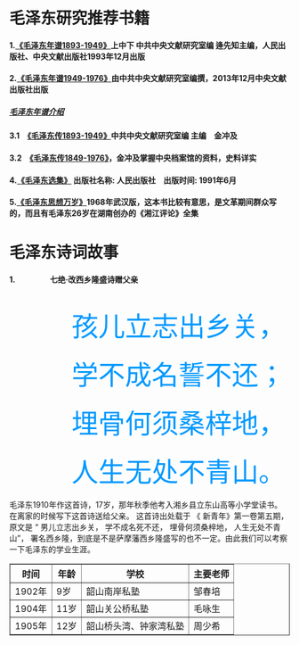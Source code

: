 毛泽东研究推荐书籍
==============
#### 1.[《毛泽东年谱1893-1949》](http://pan.baidu.com/s/1hqBuJBm)上中下 中共中央文献研究室编 逄先知主编，人民出版社、中央文献出版社1993年12月出版
#### 2.[《毛泽东年谱1949-1976》](https://pan.baidu.com/s/1hqIMrQG)由中共中央文献研究室编撰，2013年12月中央文献出版社出版
#####       [毛泽东年谱介绍](http://mzd.szhgh.com/xuexi/2015-01-05/73000.html)
####    3.1　[《毛泽东传1893-1949》](http://cpc.people.com.cn/GB/69112/70190/70192/70270/index.html)中共中央文献研究室编 主编　金冲及
####    3.2　[《毛泽东传1849-1976》](http://cpc.people.com.cn/GB/69112/70190/70192/70271/index.html)，金冲及掌握中央档案馆的资料，史料详实
####	4.[《毛泽东选集》](http://marxists.anu.edu.au/chinese/maozedong/) 出版社名称: 人民出版社　出版时间: 1991年6月
####	5.[《毛泽东思想万岁》](http://marxists.anu.edu.au/chinese/maozedong/1968/index.htm)1968年武汉版，这本书比较有意思，是文革期间群众写的，而且有毛泽东26岁在湖南创办的《湘江评论》全集


毛泽东诗词故事
===
#### 1.  　　　  　七绝·改西乡隆盛诗赠父亲　</br></br>
　　　　　　　　<font face="华文楷体" color=#0099ff size=8>孩儿立志出乡关，</font></br></br>
　　　　　　　　<font face="华文楷体" color=#0099ff size=8>学不成名誓不还；</font></br></br>
　　　　　　　　<font face="华文楷体" color=#0099ff size=8>埋骨何须桑梓地，</font></br></br>
　　　　　　　　<font face="华文楷体" color=#0099ff size=8>人生无处不青山。</font></br></br>
毛泽东1910年作这首诗，17岁，那年秋季他考入湘乡县立东山高等小学堂读书。在离家的时候写下这首诗送给父亲。
这首诗出处载于 《 新青年》第一卷第五期， 原文是 “ 男儿立志出乡关， 学不成名死不还， 埋骨何须桑梓地， 
人生无处不青山”， 署名西乡隆，到底是不是萨摩藩西乡隆盛写的也不一定。由此我们可以考察一下毛泽东的学业生涯。

<div>
    <table border="">
      <tr>
	    <th>时间</th>
        <th>年龄</th>
        <th>学校</th>
	    <th>主要老师</th>
	  </tr>
	  <tr>
	    <td>1902年</td>
        <td>9岁</td>
	    <td>韶山南岸私塾</td>
        <td>邹春培</td>
	  </tr>
      <tr>
        <td>1904年</td>
        <td>11岁</td>
	    <td>韶山关公桥私塾</td>
        <td>毛咏生</td>
	  </tr>
      <tr>
        <td>1905年</td>
        <td>12岁</td>
        <td>韶山桥头湾、钟家湾私塾</td>
        <td>周少希</td>
	  </tr>
    </table>
</div>

